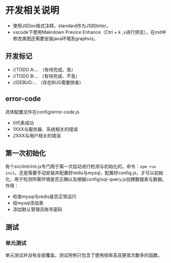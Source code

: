 # 开发相关说明
- 使用JSDoc格式注释，standard作为JS的linter。
- vscode下使用Makrdown Previce Enhance（Ctrl + k ,v进行预览），在md中修改类图还需要安装java环境及graphviz。
## 开发标记
- //TODO A:... （有待完成、急）
- //TODO B:... （有待完成、不急）
- //DEBUG:... （存在BUG需要排查）

## error-code
具体配置文件在config/error-code.js
- 0代表成功
- 1XXX与服务器、系统相关的错误
- 2XXX与用户相关的错误

## 第一次初始化
有个src/init/init.js专门用于第一次启动进行检测与初始化的，命令：`npm run init`。还是需要手动安装并配置好redis与mysql，配置好config.js，才可以初始化，用于检测所需环境是否正确以及根据config/sql-query.js创建数据表与数据。
作用：
- 检查mysql与redis是否正常运行
- 给mysql添加表
- 添加默认管理员账号密码


## 测试
### 单元测试
单元测试并没有全部覆盖，测试用例只包含了使用频率高且更改次数多的函数。

